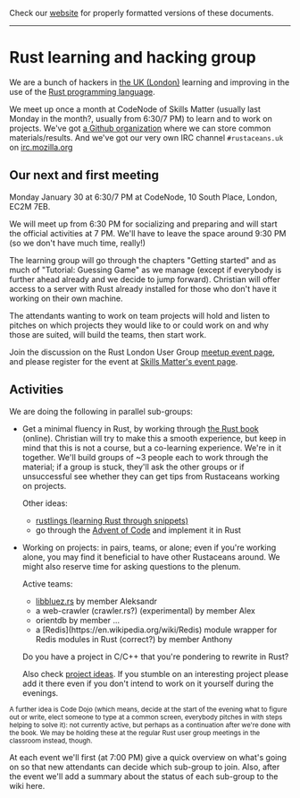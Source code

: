 Check our [website](http://rustaceans.uk/) for
properly formatted versions of these documents.

---

# Rust learning and hacking group

We are a bunch of hackers in [the UK (London)](Location.md) learning and
improving in the use of the [Rust programming
language](https://www.rust-lang.org/).

We meet up once a month at CodeNode of Skills Matter (usually last
Monday in the month?, usually from 6:30/7 PM) to learn and to work on
projects. We've got [a Github organization](Github.md) where we can
store common materials/results. And we've got our very own IRC channel `#rustaceans.uk` on [irc.mozilla.org](https://wiki.mozilla.org/IRC)


## Our next and first meeting

Monday January 30 at 6:30/7 PM at CodeNode, 10 South Place, London, EC2M 7EB. 

We will meet up from 6:30 PM for socializing and preparing and will start the official activities at 7 PM. We'll have to leave the space around 9:30 PM (so we don't have much time, really!)

The learning group will go through the chapters "Getting started" and as much of "Tutorial: Guessing Game" as we manage (except if everybody is further ahead already and we decide to jump forward). Christian will offer access to a server with Rust already installed for those who don't have it working on their own machine.

The attendants wanting to work on team projects will hold and listen to pitches on which projects they would like to or could work on and why those are suited, will build the teams, then start work.

Join the discussion on the Rust London User Group [meetup event page](https://www.meetup.com/Rust-London-User-Group/events/237073865/), and please register for the event at [Skills Matter's event page](https://skillsmatter.com/meetups/9012-rust-learning-and-hacking-evening-1).


## Activities

We are doing the following in parallel sub-groups:

* Get a minimal fluency in Rust, by working through [the Rust
  book](http://doc.rust-lang.org/book/) (online). Christian will try
  to make this a smooth experience, but keep in mind that this is not
  a course, but a co-learning experience. We're in it together. We'll
  build groups of ~3 people each to work through the material; if a
  group is stuck, they'll ask the other groups or if unsuccessful see
  whether they can get tips from Rustaceans working on projects.

  Other ideas:

    * [rustlings (learning Rust through snippets)](https://github.com/carols10cents/rustlings)
    * go through the [Advent of Code](http://adventofcode.com/) and implement it in Rust

* Working on projects: in pairs, teams, or alone; even if you're
  working alone, you may find it beneficial to have other Rustaceans
  around. We might also reserve time for asking questions to the
  plenum.

  Active teams:

    * [libbluez.rs](http://github.com/khvzak/libbluez-rs) by member
      Aleksandr
    * a web-crawler (crawler.rs?) <!--(url XXX)--> (experimental) by member Alex
    * orientdb by member ...<!--XXX-->
    * <!--XXX project name and URL?-->a [Redis](https://en.wikipedia.org/wiki/Redis) module
      wrapper for Redis modules in Rust (correct?) by member Anthony

  Do you have a project in C/C++ that you're pondering to rewrite in Rust?

  Also check [project ideas](Project_ideas.md). If you stumble on
  an interesting project please add it there even if you don't
  intend to work on it yourself during the evenings.

<small>
A further idea is Code Dojo (which means, decide at the start of the
evening what to figure out or write, elect someone to type at a common
screen, everybody pitches in with steps helping to solve it): not
currently active, but perhaps as a continuation after we're done with
the book. We may be holding these at the regular Rust user group
meetings in the classroom instead, though.
</small>

At each event we'll first (at 7:00 PM) give a quick overview on what's
going on so that new attendants can decide which sub-group to
join. Also, after the event we'll add a summary about the status of
each sub-group to the wiki here.
